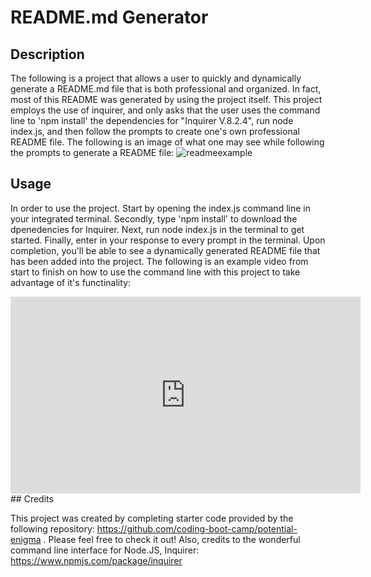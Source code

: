 # README.md Generator

## Description

The following is a project that allows a user to quickly and dynamically generate a README.md file that is both professional and organized. In fact, most of this README was generated by using the project itself. 
This project employs the use of inquirer, and only asks that the user uses the command line to 'npm install' the dependencies for "Inquirer V.8.2.4", run node index.js, and then follow the prompts to create one's own professional README file.
The following is an image of what one may see while following the prompts to generate a README file:
![readmeexample](https://github.com/Rinovi/README-Generator/assets/160938078/0eebdad5-cd9d-4cd0-8287-4c2a8d13fdd4)

## Usage

In order to use the project. Start by opening the index.js command line in your integrated terminal. Secondly, type 'npm install' to download the dpenedencies for Inquirer. Next, run node index.js in the terminal to get started. Finally, enter in your response to
every prompt in the terminal. Upon completion, you'll be able to see a dynamically generated README file that has been added into the project. 
The following is an example video from start to finish on how to use the command line with this project to take advantage of it's functinality: 
<iframe width="560" height="315" src="https://www.youtube.com/embed/SmSqOLAns58?si=xfYNXDqH82aTKT7Y" title="YouTube video player" frameborder="0" allow="accelerometer; autoplay; clipboard-write; encrypted-media; gyroscope; picture-in-picture; web-share" referrerpolicy="strict-origin-when-cross-origin" allowfullscreen></iframe>
## Credits

This project was created by completing starter code provided by the following repository: https://github.com/coding-boot-camp/potential-enigma . Please feel free to check it out!
Also, credits to the wonderful command line interface for Node.JS, Inquirer: https://www.npmjs.com/package/inquirer
